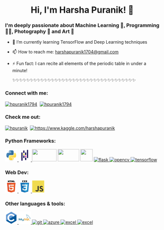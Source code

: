 <h1 align="center">Hi, I'm Harsha Puranik! 👋</h1>
<h3>I'm deeply passionate about Machine Learning 🤖, Programming 👨‍💻, Photography 📸 and Art 🎨</h3>

- 🌱 I’m currently learning TensorFlow and Deep Learning techniques
  
- 📫 How to reach me: harshapuranik1704@gmail.com
  
- ⚡ Fun fact: I can recite all elements of the periodic table in under a minute!
  
  ✨✨✨✨✨✨✨✨✨✨✨✨✨✨✨✨✨✨✨✨✨✨✨✨✨✨✨✨✨✨✨✨✨✨✨

<h3 align="left">Connect with me:</h3>
<a href="https://www.linkedin.com/in/hpuranik179" target="blank"><img align="center" src="https://github.com/yushi1007/yushi1007/blob/main/images/linkedin.svg" alt="hpuranik1794" width="35" /></a>&nbsp;
<a href="https://www.instagram.com/harshapuranik179/"><img align="center" src="https://github.com/yushi1007/yushi1007/blob/main/images/instagram.svg" alt="hpuranik1794" width="35" /></a>&nbsp;

<h3 align="left">Check me out:</h3>
<a href="https://leetcode.com/hpuranik/" target="blank"><img align="center" src="https://cdn.iconscout.com/icon/free/png-256/free-leetcode-3521542-2944960.png" alt="hpuranik" width="40" /></a>&nbsp;
<a href="https://www.kaggle.com/harshapuranik" target="blank"><img align="center" src="https://cdn4.iconfinder.com/data/icons/logos-and-brands/512/189_Kaggle_logo_logos-512.png" alt="https://www.kaggle.com/harshapuranik" height="40" width="40" /></a>&nbsp;

<h3 align="left">Python Frameworks:</h3>
<a href="https://www.python.org" target="_blank" rel="noreferrer"> <img align="top" src="https://raw.githubusercontent.com/devicons/devicon/master/icons/python/python-original.svg" alt="python" width="40" height="40"/> </a>
<a href="https://pandas.pydata.org/" target="_blank" rel="noreferrer"> <img src="https://raw.githubusercontent.com/devicons/devicon/2ae2a900d2f041da66e950e4d48052658d850630/icons/pandas/pandas-original.svg" alt="pandas" width="40" height="40"/> </a>
<a href="https://upload.wikimedia.org/wikipedia/commons/3/31/NumPy_logo_2020.svg"><img align="top" src="https://upload.wikimedia.org/wikipedia/commons/3/31/NumPy_logo_2020.svg" width="80" height="40" /></a>
<a href="https://upload.wikimedia.org/wikipedia/commons/thumb/0/05/Scikit_learn_logo_small.svg/2560px-Scikit_learn_logo_small.svg.png"><img align="top" src="https://upload.wikimedia.org/wikipedia/commons/thumb/0/05/Scikit_learn_logo_small.svg/2560px-Scikit_learn_logo_small.svg.png" width="70" height="40" /></a>
<a href="https://upload.wikimedia.org/wikipedia/commons/thumb/0/01/Created_with_Matplotlib-logo.svg/2048px-Created_with_Matplotlib-logo.svg.png"><img align="top" src="https://upload.wikimedia.org/wikipedia/commons/thumb/0/01/Created_with_Matplotlib-logo.svg/2048px-Created_with_Matplotlib-logo.svg.png" width="40" height="40" /></a>
<a href="https://flask.palletsprojects.com/" target="_blank" rel="noreferrer"> <img src="https://www.vectorlogo.zone/logos/pocoo_flask/pocoo_flask-icon.svg" alt="flask" width="40" height="40"/> </a>
<a href="https://opencv.org/" target="_blank" rel="noreferrer"> <img src="https://www.vectorlogo.zone/logos/opencv/opencv-icon.svg" alt="opencv" width="40" height="40"/> </a>
<a href="https://www.tensorflow.org" target="_blank" rel="noreferrer"> <img src="https://www.vectorlogo.zone/logos/tensorflow/tensorflow-icon.svg" alt="tensorflow" width="40" height="40"/> </a>

<h3 align="left">Web Dev:</h3>
<a href="https://www.w3.org/html/" target="_blank" rel="noreferrer"> <img align="top" src="https://raw.githubusercontent.com/devicons/devicon/master/icons/html5/html5-original-wordmark.svg" alt="html5" width="40" height="40"/> </a>
<a href="https://www.w3schools.com/css/" target="_blank" rel="noreferrer"> <img src="https://raw.githubusercontent.com/devicons/devicon/master/icons/css3/css3-original-wordmark.svg" alt="css3" width="40" height="40"/> </a>
<a href="https://developer.mozilla.org/en-US/docs/Web/JavaScript" target="_blank" rel="noreferrer"> <img src="https://raw.githubusercontent.com/devicons/devicon/master/icons/javascript/javascript-original.svg" alt="javascript" width="40" height="40"/> </a>

<h3 align="left">Other languages & tools:</h3>
<a href="https://www.cprogramming.com/" target="_blank" rel="noreferrer"> <img align="top" src="https://raw.githubusercontent.com/devicons/devicon/master/icons/c/c-original.svg" alt="c" width="40" height="40"/> </a>
<a href="https://www.mysql.com/" target="_blank" rel="noreferrer"> <img src="https://raw.githubusercontent.com/devicons/devicon/master/icons/mysql/mysql-original-wordmark.svg" alt="mysql" width="40" height="40"/> </a>
<a href="https://git-scm.com/" target="_blank" rel="noreferrer"> <img src="https://www.vectorlogo.zone/logos/git-scm/git-scm-icon.svg" alt="git" width="40" height="40"/> </a>
<a href="https://swimburger.net/media/ppnn3pcl/azure.png" target="_blank" rel="noreferrer"> <img src="https://swimburger.net/media/ppnn3pcl/azure.png" alt="azure" width="40" height="40"/> </a>
<a href="https://download.logo.wine/logo/Microsoft_Excel/Microsoft_Excel-Logo.wine.png" target="_blank" rel="noreferrer"> <img src="https://download.logo.wine/logo/Microsoft_Excel/Microsoft_Excel-Logo.wine.png" alt="excel" width="60" height="40"/> </a>
<a href="https://cdn.worldvectorlogo.com/logos/tableau-software.svg" target="_blank" rel="noreferrer"> <img src="https://cdn.worldvectorlogo.com/logos/tableau-software.svg" alt="excel" width="40" height="40"/> </a>

